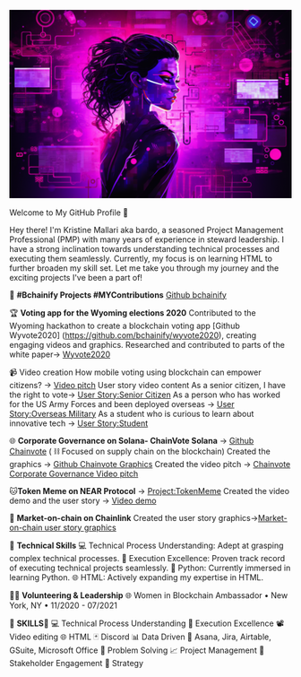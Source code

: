 ![My Image](https://github.com/kristinemallari/kristine.mallari/blob/main/cyberpunk.png?raw=true)


Welcome to My GitHub Profile 👋

Hey there! I'm Kristine Mallari aka bardo, a seasoned Project Management Professional (PMP) with many years of experience in steward leadership. I have a strong inclination towards understanding technical processes and executing them seamlessly. Currently, my focus is on learning HTML to further broaden my skill set. Let me take you through my journey and the exciting projects I've been a part of!

🚀 **#Bchainify Projects #MYContributions**
[Github bchainify](https://github.com/bchainify)

🏆 **Voting app for the Wyoming elections 2020** Contributed to the Wyoming hackathon to create a blockchain voting app [Github Wyvote2020] (https://github.com/bchainify/wyvote2020), creating engaging videos and graphics.
Researched and contributed to parts of the white paper→ [Wyvote2020](https://devpost.com/software/wyvote2020-cjaqm2)

📹 Video creation
How mobile voting using blockchain can empower citizens? → [Video pitch](https://vimeo.com/manage/videos/468403729)
User story video content 
As a senior citizen, I have the right to vote→ [User Story:Senior Citizen](https://vimeo.com/manage/videos/4679957380)
As a person who has worked for the US Army Forces and  been deployed overseas → [User Story:Overseas Military](https://vimeo.com/manage/videos/467997850)
As a student who is curious to learn about innovative tech → [User Story:Student](https://vimeo.com/manage/videos/468016083)

🌐 **Corporate Governance on Solana- ChainVote Solana** → [Github Chainvote](https://github.com/bchainify/chainvote-solana/wiki) ( ⛓️ Focused on supply chain on the blockchain)
Created the graphics → [Github Chainvote Graphics](https://github.com/bchainify/chainvote-solana/wiki)
Created the video pitch → [Chainvote Corporate Governance Video pitch](https://www.youtube.com/watch?v=KT5GeZ5lXjU)

🐱**Token Meme on NEAR Protocol** → [Project:TokenMeme](https://devfolio.co/projects/token-meme-9c10)
Created the video demo and the user story → [Video demo](https://www.youtube.com/watch?v=qaOxv0mNkAw)

🛒 **Market-on-chain on Chainlink**
Created the user story graphics→[Market-on-chain user story graphics](https://github.com/bchainify/chainlink-supply-chain/wiki)

🌟 **Technical Skills**
💻 Technical Process Understanding: Adept at grasping complex technical processes.
🚀 Execution Excellence: Proven track record of executing technical projects seamlessly.
🐍 Python: Currently immersed in learning Python.
🌐 HTML: Actively expanding my expertise in HTML.


👩‍💼 **Volunteering & Leadership**
🌐 Women in Blockchain Ambassador • New York, NY • 11/2020 - 07/2021


🚀 **SKILLS**🚀
💻 Technical Process Understanding
🚀 Execution Excellence
📽️ Video editing
🌐 HTML
🃏 Discord
📊 Data Driven
📆 Asana, Jira, Airtable, GSuite, Microsoft Office
🤔 Problem Solving
📈 Project Management
🤝 Stakeholder Engagement
🎯 Strategy

